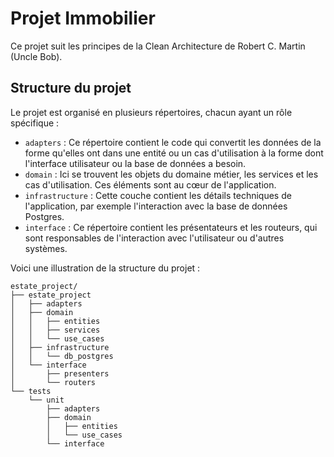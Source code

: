 # Projet Immobilier

Ce projet suit les principes de la Clean Architecture de Robert C. Martin (Uncle Bob). 

## Structure du projet

Le projet est organisé en plusieurs répertoires, chacun ayant un rôle spécifique :

- `adapters` : Ce répertoire contient le code qui convertit les données de la forme qu'elles ont dans une entité ou un cas d'utilisation à la forme dont l'interface utilisateur ou la base de données a besoin.
- `domain` : Ici se trouvent les objets du domaine métier, les services et les cas d'utilisation. Ces éléments sont au cœur de l'application.
- `infrastructure` : Cette couche contient les détails techniques de l'application, par exemple l'interaction avec la base de données Postgres.
- `interface` : Ce répertoire contient les présentateurs et les routeurs, qui sont responsables de l'interaction avec l'utilisateur ou d'autres systèmes.

Voici une illustration de la structure du projet :

```text
estate_project/
├── estate_project
│   ├── adapters
│   ├── domain
│   │   ├── entities
│   │   ├── services
│   │   └── use_cases
│   ├── infrastructure
│   │   └── db_postgres
│   └── interface
│       ├── presenters
│       └── routers
└── tests
    └── unit
        ├── adapters
        ├── domain
        │   ├── entities
        │   └── use_cases
        └── interface
